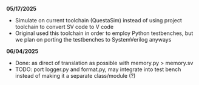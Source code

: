 **05/17/2025**
* Simulate on current toolchain (QuestaSim) instead of using project toolchain to convert SV code to V code
* Original used this toolchain in order to employ Python testbenches, but we plan on porting the testbenches to SystemVerilog anyways

**06/04/2025**
* Done: as direct of translation as possible with memory.py > memory.sv
* TODO: port logger.py and format.py, may integrate into test bench instead of making it a separate class/module (?)
